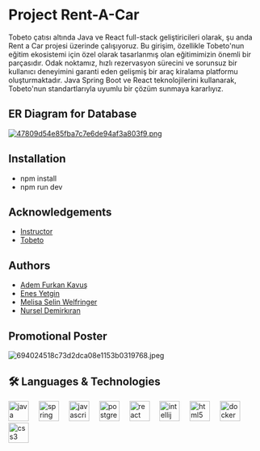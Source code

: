 # Project Rent-A-Car

Tobeto çatısı altında Java ve React full-stack geliştiricileri olarak, şu anda Rent a Car projesi üzerinde çalışıyoruz. Bu girişim, özellikle Tobeto'nun eğitim ekosistemi için özel olarak tasarlanmış olan eğitimimizin önemli bir parçasıdır. Odak noktamız, hızlı rezervasyon sürecini ve sorunsuz bir kullanıcı deneyimini garanti eden gelişmiş bir araç kiralama platformu oluşturmaktadır. Java Spring Boot ve React teknolojilerini kullanarak, Tobeto'nun standartlarıyla uyumlu bir çözüm sunmaya kararlıyız.

## ER Diagram for Database

[![47809d54e85fba7c7e6de94af3a803f9.png](https://imgtr.ee/images/2023/12/14/47809d54e85fba7c7e6de94af3a803f9.png)](https://imgtr.ee/image/IqjIND)


## Installation
 -  npm install 
 - npm run dev


## Acknowledgements

 - [Instructor](https://github.com/halit-kalayci-instruction)
 - [Tobeto](https://tobeto.com/platform)


## Authors

- [Adem Furkan Kavuş](https://github.com/adem24077)
- [Enes Yetgin](https://github.com/enyetgin)
- [Melisa Selin Welfringer](https://github.com/melselin)
- [Nursel Demirkıran](https://github.com/nurseld)


## Promotional Poster


![694024518c73d2dca08e1153b0319768.jpeg](https://imgtr.ee/images/2023/12/14/694024518c73d2dca08e1153b0319768.jpeg)


## 🛠 Languages & Technologies
<div align="left">
  <img src="https://cdn.jsdelivr.net/gh/devicons/devicon/icons/java/java-original.svg" height="40" alt="java logo"  />
  <img width="12" />
  <img src="https://cdn.jsdelivr.net/gh/devicons/devicon/icons/spring/spring-original.svg" height="40" alt="spring logo"  />
  <img width="12" />
  <img src="https://cdn.jsdelivr.net/gh/devicons/devicon/icons/javascript/javascript-original.svg" height="40" alt="javascript logo"  />
  <img width="12" />
  <img src="https://cdn.jsdelivr.net/gh/devicons/devicon/icons/postgresql/postgresql-original.svg" height="40" alt="postgresql logo"  />
  <img width="12" />
  <img src="https://cdn.jsdelivr.net/gh/devicons/devicon/icons/react/react-original.svg" height="40" alt="react logo"  />
  <img width="12" />
  <img src="https://cdn.jsdelivr.net/gh/devicons/devicon/icons/intellij/intellij-original.svg" height="40" alt="intellij logo"  />
  <img width="12" />
  <img src="https://cdn.jsdelivr.net/gh/devicons/devicon/icons/html5/html5-original.svg" height="40" alt="html5 logo"  />
  <img width="12" />
  <img src="https://cdn.jsdelivr.net/gh/devicons/devicon/icons/docker/docker-original.svg" height="40" alt="docker logo"  />
  <img width="12" />
  <img src="https://cdn.jsdelivr.net/gh/devicons/devicon/icons/css3/css3-original.svg" height="40" alt="css3 logo"  />
</div>


